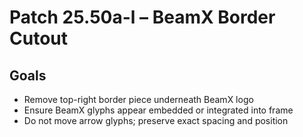# Patch 25.50a-l – BeamX Border Cutout

## Goals
- Remove top-right border piece underneath BeamX logo
- Ensure BeamX glyphs appear embedded or integrated into frame
- Do not move arrow glyphs; preserve exact spacing and position
